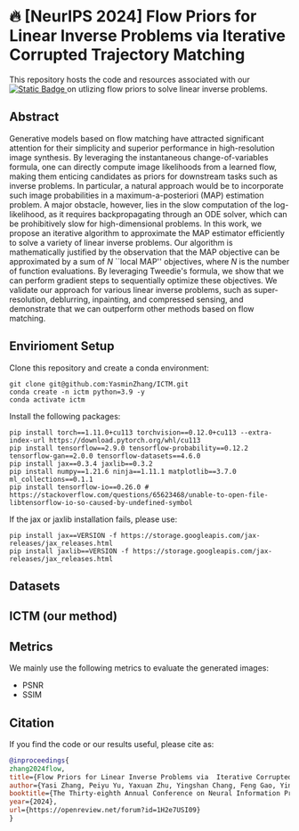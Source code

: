 # 🔥 [NeurIPS 2024] Flow Priors for Linear Inverse Problems via Iterative Corrupted Trajectory Matching

This repository hosts the code and resources associated with our [![Static Badge](https://img.shields.io/badge/NeurIPS_2024_paper-arxiv_link-blue)
](https://arxiv.org/abs/2405.18816)  on utlizing flow priors to solve linear inverse problems.

## Abstract
 Generative models based on flow matching have attracted significant attention for their simplicity and superior performance in high-resolution image synthesis. By leveraging the instantaneous change-of-variables formula, one can directly compute image likelihoods from a learned flow, making them enticing candidates as priors for downstream tasks such as inverse problems. In particular, a natural approach would be to incorporate such image probabilities in a maximum-a-posteriori (MAP) estimation problem. A major obstacle, however, lies in the slow computation of the log-likelihood, as it requires backpropagating through an ODE solver, which can be prohibitively slow for high-dimensional problems. In this work, we propose an iterative algorithm to approximate the MAP estimator efficiently to solve a variety of linear inverse problems. Our algorithm is mathematically justified by the observation that the MAP objective can be approximated by a sum of $N$ ``local MAP'' objectives, where $N$ is the number of function evaluations. By leveraging Tweedie's formula, we show that we can perform gradient steps to sequentially optimize these objectives. We validate our approach for various linear inverse problems, such as super-resolution, deblurring, inpainting, and compressed sensing, and demonstrate that we can outperform other methods based on flow matching.

## Envirioment Setup
Clone this repository and create a conda environment:
```
git clone git@github.com:YasminZhang/ICTM.git
conda create -n ictm python=3.9 -y
conda activate ictm
```
Install the following packages:
```{bash}
pip install torch==1.11.0+cu113 torchvision==0.12.0+cu113 --extra-index-url https://download.pytorch.org/whl/cu113 
pip install tensorflow==2.9.0 tensorflow-probability==0.12.2 tensorflow-gan==2.0.0 tensorflow-datasets==4.6.0
pip install jax==0.3.4 jaxlib==0.3.2 
pip install numpy==1.21.6 ninja==1.11.1 matplotlib==3.7.0 ml_collections==0.1.1
pip install tensorflow-io==0.26.0 # https://stackoverflow.com/questions/65623468/unable-to-open-file-libtensorflow-io-so-caused-by-undefined-symbol
```
If the jax or jaxlib installation fails, please use:
```{bash}
pip install jax==VERSION -f https://storage.googleapis.com/jax-releases/jax_releases.html
pip install jaxlib==VERSION -f https://storage.googleapis.com/jax-releases/jax_releases.html
```



 

## Datasets
 


## ICTM (our method)
 


## Metrics
We mainly use the following metrics to evaluate the generated images:
- PSNR
- SSIM

 
 

## Citation

If you find the code or our results useful, please cite as:

```bibtex
@inproceedings{
zhang2024flow,
title={Flow Priors for Linear Inverse Problems via  Iterative Corrupted Trajectory Matching},
author={Yasi Zhang, Peiyu Yu, Yaxuan Zhu, Yingshan Chang, Feng Gao, Ying Nian Wu, Oscar Leong},
booktitle={The Thirty-eighth Annual Conference on Neural Information Processing Systems},
year={2024},
url={https://openreview.net/forum?id=1H2e7USI09}
}
```



